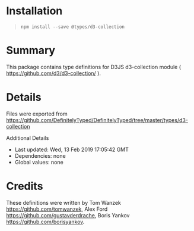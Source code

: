 # Installation
> `npm install --save @types/d3-collection`

# Summary
This package contains type definitions for D3JS d3-collection module ( https://github.com/d3/d3-collection/ ).

# Details
Files were exported from https://github.com/DefinitelyTyped/DefinitelyTyped/tree/master/types/d3-collection

Additional Details
 * Last updated: Wed, 13 Feb 2019 17:05:42 GMT
 * Dependencies: none
 * Global values: none

# Credits
These definitions were written by Tom Wanzek <https://github.com/tomwanzek>, Alex Ford <https://github.com/gustavderdrache>, Boris Yankov <https://github.com/borisyankov>.
